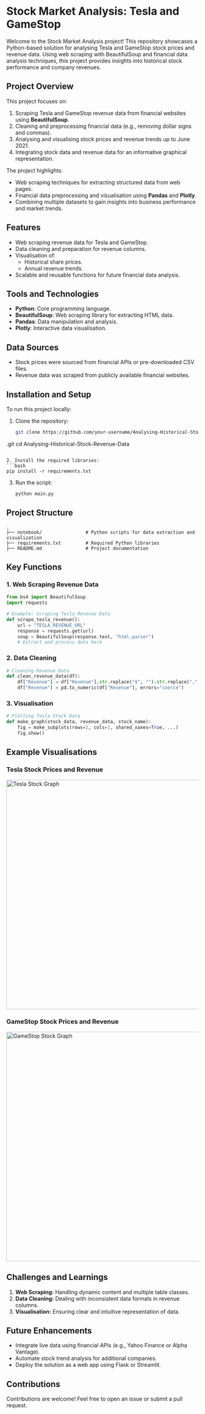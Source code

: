 # Stock Market Analysis: Tesla and GameStop

Welcome to the Stock Market Analysis project! This repository showcases a Python-based solution for analysing Tesla and GameStop stock prices and revenue data. Using web scraping with BeautifulSoup and financial data analysis techniques, this project provides insights into historical stock performance and company revenues.

## Project Overview
This project focuses on:

1. Scraping Tesla and GameStop revenue data from financial websites using **BeautifulSoup**.
2. Cleaning and preprocessing financial data (e.g., removing dollar signs and commas).
3. Analysing and visualising stock prices and revenue trends up to June 2021.
4. Integrating stock data and revenue data for an informative graphical representation.

The project highlights:
- Web scraping techniques for extracting structured data from web pages.
- Financial data preprocessing and visualisation using **Pandas** and **Plotly**.
- Combining multiple datasets to gain insights into business performance and market trends.

## Features
- Web scraping revenue data for Tesla and GameStop.
- Data cleaning and preparation for revenue columns.
- Visualisation of:
  - Historical share prices.
  - Annual revenue trends.
- Scalable and reusable functions for future financial data analysis.

## Tools and Technologies
- **Python**: Core programming language.
- **BeautifulSoup**: Web scraping library for extracting HTML data.
- **Pandas**: Data manipulation and analysis.
- **Plotly**: Interactive data visualisation.

## Data Sources
- Stock prices were sourced from financial APIs or pre-downloaded CSV files.
- Revenue data was scraped from publicly available financial websites.

## Installation and Setup
To run this project locally:

1. Clone the repository:
   ```bash
   git clone https://github.com/your-username/Analysing-Historical-Stock-Revenue-Data
.git
   cd Analysing-Historical-Stock-Revenue-Data

   ```

2. Install the required libraries:
   ```bash
   pip install -r requirements.txt
   ```

3. Run the script:
   ```bash
   python main.py
   ```

## Project Structure
```
.
├── notebook/                # Python scripts for data extraction and visualization
├── requirements.txt         # Required Python libraries
├── README.md                # Project documentation
```

## Key Functions
### 1. Web Scraping Revenue Data
```python
from bs4 import BeautifulSoup
import requests

# Example: Scraping Tesla Revenue Data
def scrape_tesla_revenue():
    url = "TESLA_REVENUE_URL"
    response = requests.get(url)
    soup = BeautifulSoup(response.text, "html.parser")
    # Extract and process data here
```

### 2. Data Cleaning
```python
# Cleaning Revenue Data
def clean_revenue_data(df):
    df["Revenue"] = df["Revenue"].str.replace("$", "").str.replace(",", "")
    df["Revenue"] = pd.to_numeric(df["Revenue"], errors="coerce")
```

### 3. Visualisation
```python
# Plotting Tesla Stock Data
def make_graph(stock_data, revenue_data, stock_name):
    fig = make_subplots(rows=2, cols=1, shared_xaxes=True, ...)
    fig.show()
```

## Example Visualisations
### Tesla Stock Prices and Revenue

<img src="example_tesla_graph.png" alt="Tesla Stock Graph" width="600">

### GameStop Stock Prices and Revenue

<img src="example_gme_graph.png" alt="GameStop Stock Graph" width="600">

## Challenges and Learnings
1. **Web Scraping:** Handling dynamic content and multiple table classes.
2. **Data Cleaning:** Dealing with inconsistent data formats in revenue columns.
3. **Visualisation:** Ensuring clear and intuitive representation of data.

## Future Enhancements
- Integrate live data using financial APIs (e.g., Yahoo Finance or Alpha Vantage).
- Automate stock trend analysis for additional companies.
- Deploy the solution as a web app using Flask or Streamlit.


## Contributions
Contributions are welcome! Feel free to open an issue or submit a pull request.



